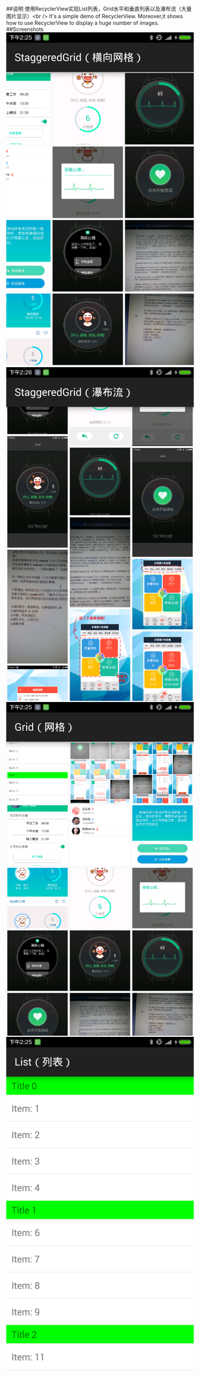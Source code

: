 ##说明
使用RecyclerView实现List列表，Grid水平和垂直列表以及瀑布流（大量图片显示）\<br /\>
It's a simple demo of RecyclerView. Moreover,it shows how to use RecyclerView to display a huge number of images.
##Screenshots
![github](https://github.com/WJRye/RecyclerView/blob/master/Screenshots/Staggered（水平网格）.png "github")![github](https://github.com/WJRye/RecyclerView/blob/master/Screenshots/Staggered（瀑布流）.png "github")
![github](https://github.com/WJRye/RecyclerView/blob/master/Screenshots/grid（网格）.png "github")
![github](https://github.com/WJRye/RecyclerView/blob/master/Screenshots/list.png "github")
